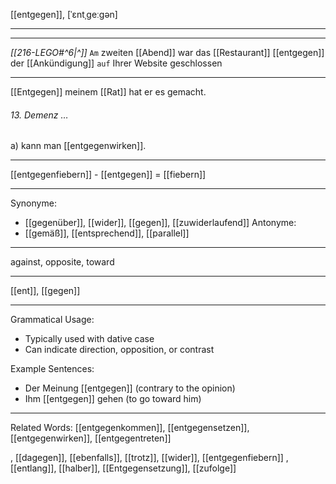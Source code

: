 [[entgegen]], [ˈɛntˌɡeːɡən]

---
---

*[[216-LEGO#^6|^]]* `Am` zweiten [[Abend]] war das [[Restaurant]] [[entgegen]] der [[Ankündigung]] `auf` Ihrer Website geschlossen


---


[[Entgegen]] meinem [[Rat]] hat er es gemacht.

###### 13. Demenz …

a) kann man [[entgegenwirken]].

---

[[entgegenfiebern]] - [[entgegen]] = [[fiebern]]

---

Synonyme:

- [[gegenüber]], [[wider]], [[gegen]], [[zuwiderlaufend]]
  Antonyme:
- [[gemäß]], [[entsprechend]], [[parallel]]

---

against, opposite, toward

---

[[ent]], [[gegen]]

---

Grammatical Usage:

- Typically used with dative case
- Can indicate direction, opposition, or contrast

Example Sentences:

- Der Meinung [[entgegen]] (contrary to the opinion)
- Ihm [[entgegen]] gehen (to go toward him)

---

Related Words:
[[entgegenkommen]], [[entgegensetzen]], [[entgegenwirken]], [[entgegentreten]]

, [[dagegen]], [[ebenfalls]], [[trotz]], [[wider]], [[entgegenfiebern]]
, [[entlang]], [[halber]], [[Entgegensetzung]], [[zufolge]]
